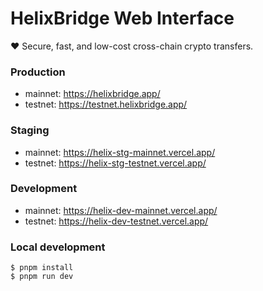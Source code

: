# HelixBridge Web Interface

❤️ Secure, fast, and low-cost cross-chain crypto transfers.

### Production

- mainnet: https://helixbridge.app/
- testnet: https://testnet.helixbridge.app/

### Staging

- mainnet: https://helix-stg-mainnet.vercel.app/
- testnet: https://helix-stg-testnet.vercel.app/

### Development

- mainnet: https://helix-dev-mainnet.vercel.app/
- testnet: https://helix-dev-testnet.vercel.app/

### Local development

```shell
$ pnpm install
$ pnpm run dev
```
